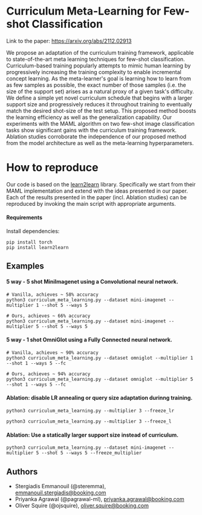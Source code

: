 # Curriculum Meta-Learning for Few-shot Classification

Link to the paper: https://arxiv.org/abs/2112.02913

 We propose an adaptation of the curriculum training framework, applicable to state-of-the-art meta learning techniques for few-shot classification. Curriculum-based training popularly attempts to mimic human learning by progressively increasing the training complexity to enable incremental concept learning. As the meta-learner's goal is learning how to learn from as few samples as possible, the exact number of those samples (i.e. the size of the support set) arises as a natural proxy of a given task's difficulty. We define a simple yet novel curriculum schedule that begins with a larger support size and progressively reduces it throughout training to eventually match the desired shot-size of the test setup. This proposed method boosts the learning efficiency as well as the generalization capability. Our experiments with the MAML algorithm on two few-shot image classification tasks show significant gains with the curriculum training framework. Ablation studies corroborate the independence of our proposed method from the model architecture as well as the meta-learning hyperparameters.

# How to reproduce
Our code is based on the [learn2learn](https://github.com/learnables/learn2learn) library. Specifically we start from their MAML implementation and extend with the ideas presented in our paper. Each of the results presented in the paper (incl. Ablation studies) can be reproduced by invoking the main script with appropriate arguments. 

#### Requirements
Install dependencies:
```
pip install torch
pip install learn2learn
```

## Examples

#### 5 way - 5 shot MiniImagenet using a Convolutional neural network.
```
# Vanilla, achieves ~ 58% accuracy
python3 curriculum_meta_learning.py --dataset mini-imagenet --multiplier 1 --shot 5 --ways 5

# Ours, achieves ~ 66% accuracy
python3 curriculum_meta_learning.py --dataset mini-imagenet --multiplier 5 --shot 5 --ways 5
```

#### 5 way - 1 shot OmniGlot using a Fully Connected neural network.
```
# Vanilla, achieves ~ 90% accuracy
python3 curriculum_meta_learning.py --dataset omniglot --multiplier 1 --shot 1 --ways 5 --fc

# Ours, achieves ~ 94% accuracy
python3 curriculum_meta_learning.py --dataset omniglot --multiplier 5 --shot 1 --ways 5 --fc
```

#### Ablation: disable LR annealing or query size adaptation durinng training.
```
python3 curriculum_meta_learning.py --multiplier 3 --freeze_lr

python3 curriculum_meta_learning.py --multiplier 3 --freeze_l
```

#### Ablation: Use a statically larger support size instead of curriculum.
```
python3 curriculum_meta_learning.py --dataset mini-imagenet --multiplier 5 --shot 5 --ways 5 --freeze_multiplier
```


 ## Authors
* Stergiadis Emmanouil (@steremma), emmanouil.stergiadis@booking.com
* Priyanka Agrawal (@pagrawal-ml), priyanka.agrawal@booking.com
* Oliver Squire (@ojsquire), oliver.squire@booking.com
